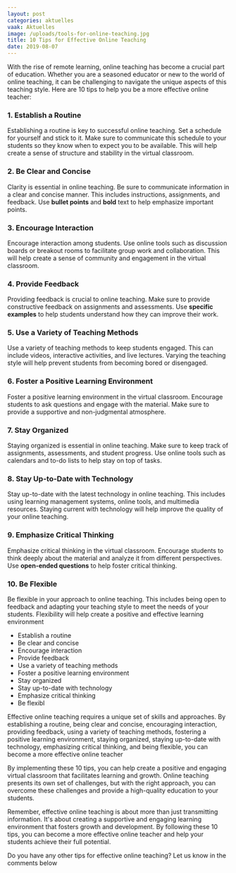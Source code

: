 ```yaml
---
layout: post
categories: aktuelles
vaak: Aktuelles
image: /uploads/tools-for-online-teaching.jpg
title: 10 Tips for Effective Online Teaching
date: 2019-08-07
---
```

With the rise of remote learning, online teaching has become a crucial part of education. Whether you are a seasoned educator or new to the world of online teaching, it can be challenging to navigate the unique aspects of this teaching style. Here are 10 tips to help you be a more effective online teacher:



### 1. Establish a Routine



Establishing a routine is key to successful online teaching. Set a schedule for yourself and stick to it. Make sure to communicate this schedule to your students so they know when to expect you to be available. This will help create a sense of structure and stability in the virtual classroom.



### 2. Be Clear and Concise



Clarity is essential in online teaching. Be sure to communicate information in a clear and concise manner. This includes instructions, assignments, and feedback. Use **bullet points** and **bold** text to help emphasize important points.



### 3. Encourage Interaction



Encourage interaction among students. Use online tools such as discussion boards or breakout rooms to facilitate group work and collaboration. This will help create a sense of community and engagement in the virtual classroom.



### 4. Provide Feedback



Providing feedback is crucial to online teaching. Make sure to provide constructive feedback on assignments and assessments. Use **specific examples** to help students understand how they can improve their work.



### 5. Use a Variety of Teaching Methods



Use a variety of teaching methods to keep students engaged. This can include videos, interactive activities, and live lectures. Varying the teaching style will help prevent students from becoming bored or disengaged.



### 6. Foster a Positive Learning Environment



Foster a positive learning environment in the virtual classroom. Encourage students to ask questions and engage with the material. Make sure to provide a supportive and non-judgmental atmosphere.



### 7. Stay Organized



Staying organized is essential in online teaching. Make sure to keep track of assignments, assessments, and student progress. Use online tools such as calendars and to-do lists to help stay on top of tasks.



### 8. Stay Up-to-Date with Technology



Stay up-to-date with the latest technology in online teaching. This includes using learning management systems, online tools, and multimedia resources. Staying current with technology will help improve the quality of your online teaching.



### 9. Emphasize Critical Thinking



Emphasize critical thinking in the virtual classroom. Encourage students to think deeply about the material and analyze it from different perspectives. Use **open-ended questions** to help foster critical thinking.



### 10. Be Flexible



Be flexible in your approach to online teaching. This includes being open to feedback and adapting your teaching style to meet the needs of your students. Flexibility will help create a positive and effective learning environment

* Establish a routine
* Be clear and concise
* Encourage interaction
* Provide feedback
* Use a variety of teaching methods
* Foster a positive learning environment
* Stay organized
* Stay up-to-date with technology
* Emphasize critical thinking
* Be flexibl

Effective online teaching requires a unique set of skills and approaches. By establishing a routine, being clear and concise, encouraging interaction, providing feedback, using a variety of teaching methods, fostering a positive learning environment, staying organized, staying up-to-date with technology, emphasizing critical thinking, and being flexible, you can become a more effective online teacher

By implementing these 10 tips, you can help create a positive and engaging virtual classroom that facilitates learning and growth. Online teaching presents its own set of challenges, but with the right approach, you can overcome these challenges and provide a high-quality education to your students.

Remember, effective online teaching is about more than just transmitting information. It's about creating a supportive and engaging learning environment that fosters growth and development. By following these 10 tips, you can become a more effective online teacher and help your students achieve their full potential.

Do you have any other tips for effective online teaching? Let us know in the comments below